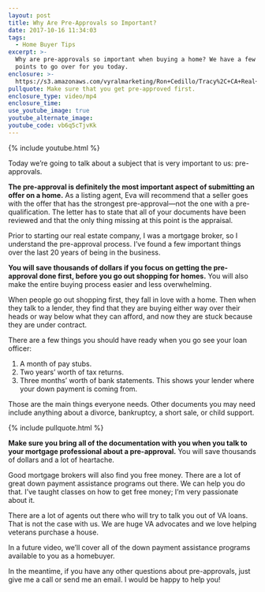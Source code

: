 ```yaml
---
layout: post
title: Why Are Pre-Approvals so Important?
date: 2017-10-16 11:34:03
tags:
  - Home Buyer Tips
excerpt: >-
  Why are pre-approvals so important when buying a home? We have a few important
  points to go over for you today.
enclosure: >-
  https://s3.amazonaws.com/vyralmarketing/Ron+Cedillo/Tracy%2C+CA+Real+Estate+Pre-Approvals.mp4
pullquote: Make sure that you get pre-approved first.
enclosure_type: video/mp4
enclosure_time:
use_youtube_image: true
youtube_alternate_image:
youtube_code: vb6q5cTjvKk
---
```



{% include youtube.html %}

Today we’re going to talk about a subject that is very important to us: pre-approvals.&nbsp;

**The pre-approval is definitely the most important aspect of submitting an offer on a home.** As a listing agent, Eva will recommend that a seller goes with the offer that has the strongest pre-approval—not the one with a pre-qualification. The letter has to state that all of your documents have been reviewed and that the only thing missing at this point is the appraisal.&nbsp;

Prior to starting our real estate company, I was a mortgage broker, so I understand the pre-approval process. I’ve found a few important things over the last 20 years of being in the business.&nbsp;

**You will save thousands of dollars if you focus on getting the pre-approval done first, before you go out shopping for homes.** You will also make the entire buying process easier and less overwhelming.&nbsp;

When people go out shopping first, they fall in love with a home. Then when they talk to a lender, they find that they are buying either way over their heads or way below what they can afford, and now they are stuck because they are under contract.&nbsp;

There are a few things you should have ready when you go see your loan officer:&nbsp;

1. A month of pay stubs.&nbsp;
2. Two years’ worth of tax returns.&nbsp;
3. Three months’ worth of bank statements. This shows your lender where your down payment is coming from.&nbsp;

Those are the main things everyone needs. Other documents you may need include anything about a divorce, bankruptcy, a short sale, or child support.&nbsp;

{% include pullquote.html %}

**Make sure you bring all of the documentation with you when you talk to your mortgage professional about a pre-approval.** You will save thousands of dollars and a lot of heartache.&nbsp;

Good mortgage brokers will also find you free money. There are a lot of great down payment assistance programs out there. We can help you do that. I’ve taught classes on how to get free money; I’m very passionate about it.&nbsp;

There are a lot of agents out there who will try to talk you out of VA loans. That is not the case with us. We are huge VA advocates and we love helping veterans purchase a house.&nbsp;

In a future video, we’ll cover all of the down payment assistance programs available to you as a homebuyer.&nbsp;

In the meantime, if you have any other questions about pre-approvals, just give me a call or send me an email. I would be happy to help you!